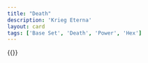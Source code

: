 ```yaml
---
title: "Death"
description: 'Krieg Eterna'
layout: card
tags: ['Base Set', 'Death', 'Power', 'Hex']
---
```

{{<card-detail-page title="Death2" artwork="Juno's arrival in Hades by Jan Brueghel the Younger (1678)" />}}